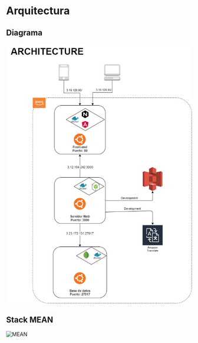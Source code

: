 # Arquitectura

## Diagrama
![Diagrama](https://github.com/erflod5/Chappe/blob/develop/Architecture.jpg)

## Stack MEAN
![MEAN](https://miro.medium.com/max/1600/0*YoYKVCVaDrw7PF2b)
